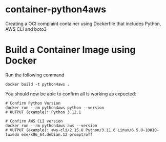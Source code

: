 # container-python4aws

Creating a OCI complaint container using Dockerfile that includes Python, AWS CLI and boto3

# Build a Container Image using Docker

Run the following command

```shell
docker build -t python4aws .
```

You should now be able to confirm all is working as expected:

```shell
# Confirm Python Version
docker run --rm python4aws python --version
# OUTPUT (example): Python 3.12.1

# Confirm AWS CLI version
docker run --rm python4aws aws --version
# OUTPUT (example): aws-cli/2.15.8 Python/3.11.6 Linux/6.5.0-10010-tuxedo exe/x86_64.debian.12 prompt/off
```